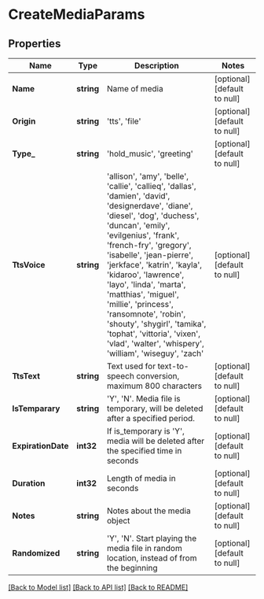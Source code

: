 # CreateMediaParams

## Properties
Name | Type | Description | Notes
------------ | ------------- | ------------- | -------------
**Name** | **string** | Name of media | [optional] [default to null]
**Origin** | **string** | &#39;tts&#39;, &#39;file&#39; | [optional] [default to null]
**Type_** | **string** | &#39;hold_music&#39;, &#39;greeting&#39; | [optional] [default to null]
**TtsVoice** | **string** | &#39;allison&#39;, &#39;amy&#39;, &#39;belle&#39;, &#39;callie&#39;, &#39;callieq&#39;, &#39;dallas&#39;, &#39;damien&#39;, &#39;david&#39;, &#39;designerdave&#39;, &#39;diane&#39;, &#39;diesel&#39;, &#39;dog&#39;, &#39;duchess&#39;, &#39;duncan&#39;, &#39;emily&#39;, &#39;evilgenius&#39;, &#39;frank&#39;, &#39;french-fry&#39;, &#39;gregory&#39;, &#39;isabelle&#39;, &#39;jean-pierre&#39;, &#39;jerkface&#39;, &#39;katrin&#39;, &#39;kayla&#39;, &#39;kidaroo&#39;, &#39;lawrence&#39;, &#39;layo&#39;, &#39;linda&#39;, &#39;marta&#39;, &#39;matthias&#39;, &#39;miguel&#39;, &#39;millie&#39;, &#39;princess&#39;, &#39;ransomnote&#39;, &#39;robin&#39;, &#39;shouty&#39;, &#39;shygirl&#39;, &#39;tamika&#39;, &#39;tophat&#39;, &#39;vittoria&#39;, &#39;vixen&#39;, &#39;vlad&#39;, &#39;walter&#39;, &#39;whispery&#39;, &#39;william&#39;, &#39;wiseguy&#39;, &#39;zach&#39; | [optional] [default to null]
**TtsText** | **string** | Text used for text-to-speech conversion, maximum 800 characters | [optional] [default to null]
**IsTemparary** | **string** | &#39;Y&#39;, &#39;N&#39;. Media file is temporary, will be deleted after a specified period. | [optional] [default to null]
**ExpirationDate** | **int32** | If is_temporary is &#39;Y&#39;, media will be deleted after the specified time in seconds | [optional] [default to null]
**Duration** | **int32** | Length of media in seconds | [optional] [default to null]
**Notes** | **string** | Notes about the media object | [optional] [default to null]
**Randomized** | **string** | &#39;Y&#39;, &#39;N&#39;. Start playing the media file in random location, instead of from the beginning | [optional] [default to null]

[[Back to Model list]](../README.md#documentation-for-models) [[Back to API list]](../README.md#documentation-for-api-endpoints) [[Back to README]](../README.md)


